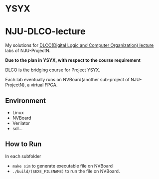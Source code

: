 # YSYX
# NJU-DLCO-lecture

My solutions for [DLCO(Digital Logic and Computer Organization) lecture](https://nju-projectn.github.io/dlco-lecture-note/) labs of NJU-ProjectN.

**Due to the plan in YSYX, with respect to the course requirement**

DLCO is the bridging course for Project YSYX.

Each lab eventually runs on NVBoard(another sub-project of NJU-ProjectN), a virtual FPGA.

## Environment

- Linux
- NVBoard
- Verilator
- sdl...

## How to Run

In each subfolder
- `make sim` to generate executable file on NVBoard
- `./build/($EXE_FILENAME)` to run the file on NVBoard.
